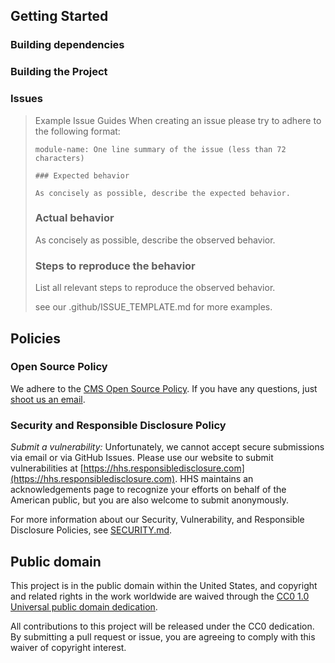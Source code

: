 <!--- # NOTE: Modify sections marked with `TODO` and then rename the file.-->

<!--
# How to Contribute

We're so thankful you're considering contributing to an [open source project of
the U.S. government](https://code.gov/)! If you're unsure about anything, just
ask -- or submit the issue or pull request anyway. The worst that can happen is
you'll be politely asked to change something. We appreciate all friendly
contributions.

We encourage you to read this project's CONTRIBUTING policy (you are here), its
[LICENSE](LICENSE.md), and its [README](README.md).
-->

## Getting Started
<!--- ### TODO: If you have 'good-first-issue' or 'easy' labels for newcomers, mention them here.-->


### Building dependencies
<!--- ### TODO -->

### Building the Project
<!--- ### TODO -->

<!--
### Workflow and Branching
<!---
TODO: Workflow Example
We follow the [GitHub Flow Workflow](https://guides.github.com/introduction/flow/)

1.  Fork the project 
1.  Check out the `main` branch 
1.  Create a feature branch
1.  Write code and tests for your change 
1.  From your branch, make a pull request against `cmsgov/cmsgov-example-repo/main` 
1.  Work with repo maintainers to get your change reviewed 
1.  Wait for your change to be pulled into `cmsgov/cmsgov-example-repo/main`
1.  Delete your feature branch
-->

<!--
### Testing Conventions
<!--- TODO -->

<!--
### Coding Style and Linters

<!--- TODO: Code Style Guide 

1. Mention any style guides you adhere to (e.g. pep8, etc...)
1. Mention any linters your project uses (e.g. flake8, jslint, etc...) 
1. Mention any naming conventions your project uses (e.g. Semantic Versioning, CamelCasing, etc...)
1. Mention any other content guidelines the project adheres to (e.g. plainlanguage.gov, etc...)

-->

### Issues

> Example Issue Guides
> When creating an issue please try to adhere to the following format:
> 
>     module-name: One line summary of the issue (less than 72 characters)
> 
>     ### Expected behavior
> 
>     As concisely as possible, describe the expected behavior.
> 
>    ### Actual behavior
>
>    As concisely as possible, describe the observed behavior.
>
>    ### Steps to reproduce the behavior
>
>    List all relevant steps to reproduce the observed behavior.
>
>    see our .github/ISSUE_TEMPLATE.md for more examples.

<!--
## Documentation

<!--- 
### TODO: Documentation Example

We also welcome improvements to the project documentation or to the existing
docs. Please file an [issue](https://github.com/cmsgov/cmsgov-example-repo/issues).
-->

## Policies

### Open Source Policy

We adhere to the [CMS Open Source
Policy](https://github.com/CMSGov/cms-open-source-policy). If you have any
questions, just [shoot us an email](mailto:opensource@cms.hhs.gov).

### Security and Responsible Disclosure Policy

*Submit a vulnerability:* Unfortunately, we cannot accept secure submissions via
email or via GitHub Issues. Please use our website to submit vulnerabilities at
[https://hhs.responsibledisclosure.com](https://hhs.responsibledisclosure.com).
HHS maintains an acknowledgements page to recognize your efforts on behalf of
the American public, but you are also welcome to submit anonymously.

For more information about our Security, Vulnerability, and Responsible Disclosure Policies, see [SECURITY.md](SECURITY.md).

## Public domain

This project is in the public domain within the United States, and copyright and related rights in the work worldwide are waived through the [CC0 1.0 Universal public domain dedication](https://creativecommons.org/publicdomain/zero/1.0/).

All contributions to this project will be released under the CC0 dedication. By submitting a pull request or issue, you are agreeing to comply with this waiver of copyright interest.
